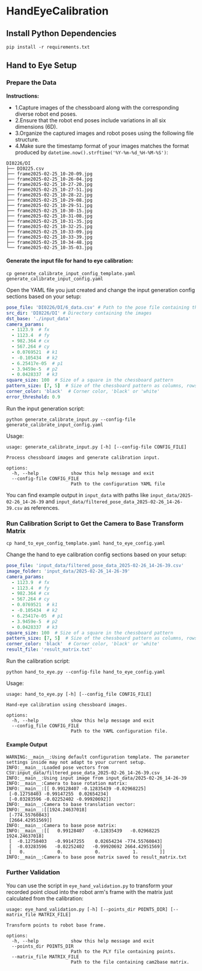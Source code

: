 # HandEyeCalibration

## Install Python Dependencies

```shell
pip install -r requirements.txt
```

## Hand to Eye Setup

### Prepare the Data

 **Instructions:**
 - 1.Capture images of the chessboard along with the corresponding diverse robot end poses.
 - 2.Ensure that the robot end poses include variations in all six dimensions (6D).
 - 3.Organize the captured images and robot poses using the following file structure.
 - 4.Make sure the timestamp format of your images matches the format produced by `datetime.now().strftime('%Y-%m-%d_%H-%M-%S')`:

```shell
DI0226/DI
├── DI0225.csv
├── frame2025-02-25_10-20-09.jpg
├── frame2025-02-25_10-26-04.jpg
├── frame2025-02-25_10-27-20.jpg
├── frame2025-02-25_10-27-51.jpg
├── frame2025-02-25_10-28-22.jpg
├── frame2025-02-25_10-29-08.jpg
├── frame2025-02-25_10-29-51.jpg
├── frame2025-02-25_10-30-15.jpg
├── frame2025-02-25_10-31-08.jpg
├── frame2025-02-25_10-31-35.jpg
├── frame2025-02-25_10-32-25.jpg
├── frame2025-02-25_10-33-09.jpg
├── frame2025-02-25_10-33-39.jpg
├── frame2025-02-25_10-34-48.jpg
└── frame2025-02-25_10-35-03.jpg
```

#### Generate the input file for hand to eye calibration:

```shell
cp generate_calibrate_input_config_template.yaml generate_calibrate_input_config.yaml
```

Open the YAML file you just created and change the input generation config sections based on your setup:

```yaml
pose_file: 'DI0226/DI/6_data.csv' # Path to the pose file containing the pose data: x,y,z,rx,ry,rz
src_dir: 'DI0226/DI' # Directory containing the images
dst_base: './input_data'
camera_params:
  - 1123.9  # fx
  - 1123.4  # fy
  - 982.364 # cx
  - 567.264 # cy
  - 0.0769521  # k1
  - -0.105434  # k2
  - 6.25417e-05  # p1
  - 3.9459e-5  # p2
  - 0.0428337  # k3
square_size: 100  # Size of a square in the chessboard pattern
pattern_size: [7, 5]  # Size of the chessboard pattern as columns, rows
corner_color: 'black'  # Corner color, 'black' or 'white'
error_threshold: 0.9
```

Run the input generation script:

```shell
python generate_calibrate_input.py --config-file generate_calibrate_input_config.yaml
```

Usage:

```shell
usage: generate_calibrate_input.py [-h] [--config-file CONFIG_FILE]

Process chessboard images and generate calibration input.

options:
  -h, --help            show this help message and exit
  --config-file CONFIG_FILE
                        Path to the configuration YAML file
```

You can find example output in `input_data` with paths like `input_data/2025-02-26_14-26-39` and `input_data/filtered_pose_data_2025-02-26_14-26-39.csv` as references.

### Run Calibration Script to Get the Camera to Base Transform Matrix

```shell
cp hand_to_eye_config_template.yaml hand_to_eye_config.yaml
```

Change the hand to eye calibration config sections based on your setup:

```yaml
pose_file: 'input_data/filtered_pose_data_2025-02-26_14-26-39.csv'
image_folder: 'input_data/2025-02-26_14-26-39'
camera_params:
  - 1123.9  # fx
  - 1123.4  # fy
  - 982.364 # cx
  - 567.264 # cy
  - 0.0769521  # k1
  - -0.105434  # k2
  - 6.25417e-05  # p1
  - 3.9459e-5  # p2
  - 0.0428337  # k3
square_size: 100  # Size of a square in the chessboard pattern
pattern_size: [7, 5]  # Size of the chessboard pattern as columns, rows
corner_color: 'black'  # Corner color, 'black' or 'white'
result_file: 'result_matrix.txt' 
```

Run the calibration script:

```shell
python hand_to_eye.py --config-file hand_to_eye_config.yaml
```

Usage:

```shell
usage: hand_to_eye.py [-h] [--config_file CONFIG_FILE]

Hand-eye calibration using chessboard images.

options:
  -h, --help            show this help message and exit
  --config_file CONFIG_FILE
                        Path to the YAML configuration file.
```

#### Example Output

```shell
WARNING:__main__:Using default configuration template. The parameter settings inside may not adapt to your current setup.
INFO:__main__:Loaded pose vectors from CSV:input_data/filtered_pose_data_2025-02-26_14-26-39.csv
INFO:__main__:Using input image from input_data/2025-02-26_14-26-39
INFO:__main__:Camera to base rotation matrix:
INFO:__main__:[[ 0.99128407 -0.12835439 -0.02968225]
 [-0.12758403 -0.99147255  0.02654234]
 [-0.03283596 -0.02252402 -0.99920692]]
INFO:__main__:Camera to base translation vector:
INFO:__main__:[[1924.24637018]
 [-774.55760843]
 [2664.42951569]]
INFO:__main__:Camera to base pose matrix:
INFO:__main__:[[   0.99128407   -0.12835439   -0.02968225 1924.24637018]
 [  -0.12758403   -0.99147255    0.02654234 -774.55760843]
 [  -0.03283596   -0.02252402   -0.99920692 2664.42951569]
 [   0.            0.            0.            1.        ]]
INFO:__main__:Camera to base pose matrix saved to result_matrix.txt
```

### Further Validation

You can use the script in `eye_hand_validation.py` to transform your recorded point cloud into the robot arm's frame with the matrix just calculated from the calibration:

```shell
usage: eye_hand_validation.py [-h] [--points_dir POINTS_DIR] [--matrix_file MATRIX_FILE]

Transform points to robot base frame.

options:
  -h, --help            show this help message and exit
  --points_dir POINTS_DIR
                        Path to the PLY file containing points.
  --matrix_file MATRIX_FILE
                        Path to the file containing cam2base matrix.

